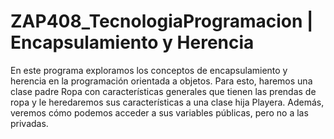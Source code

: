 # ZAP408_TecnologiaProgramacion | Encapsulamiento y Herencia

En este programa exploramos los conceptos de encapsulamiento y herencia en la programación orientada a objetos. Para esto, haremos una clase padre Ropa con características generales que tienen las prendas de ropa y le heredaremos sus características a una clase hija Playera. Además, veremos cómo podemos acceder a sus variables públicas, pero no a las privadas. 
